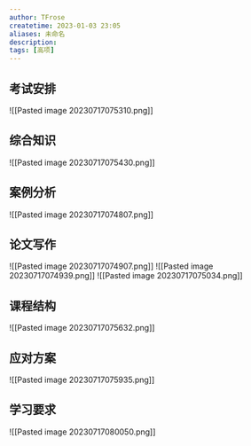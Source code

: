 ```yaml
---
author: TFrose
createtime: 2023-01-03 23:05
aliases: 未命名
description:
tags: [高项]
---
```


## 考试安排
![[Pasted image 20230717075310.png]]

## 综合知识
![[Pasted image 20230717075430.png]]

## 案例分析
![[Pasted image 20230717074807.png]]

## 论文写作
![[Pasted image 20230717074907.png]]
![[Pasted image 20230717074939.png]]
![[Pasted image 20230717075034.png]]


## 课程结构
![[Pasted image 20230717075632.png]]

## 应对方案
![[Pasted image 20230717075935.png]]

## 学习要求
![[Pasted image 20230717080050.png]]

